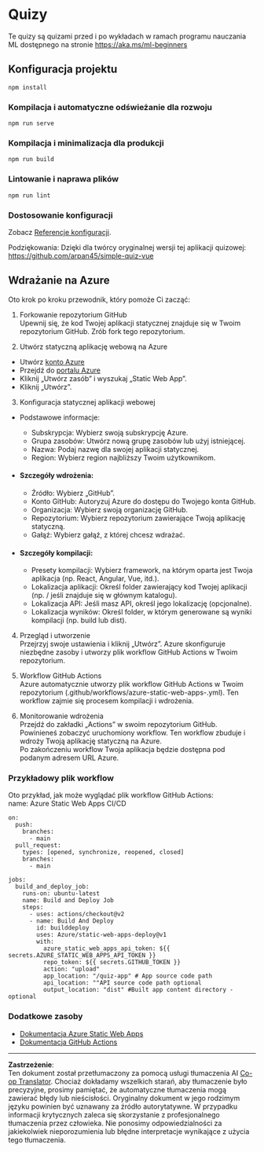 <!--
CO_OP_TRANSLATOR_METADATA:
{
  "original_hash": "6d130dffca5db70d7e615f926cb1ad4c",
  "translation_date": "2025-09-03T17:58:17+00:00",
  "source_file": "quiz-app/README.md",
  "language_code": "pl"
}
-->
# Quizy

Te quizy są quizami przed i po wykładach w ramach programu nauczania ML dostępnego na stronie https://aka.ms/ml-beginners

## Konfiguracja projektu

```
npm install
```

### Kompilacja i automatyczne odświeżanie dla rozwoju

```
npm run serve
```

### Kompilacja i minimalizacja dla produkcji

```
npm run build
```

### Lintowanie i naprawa plików

```
npm run lint
```

### Dostosowanie konfiguracji

Zobacz [Referencje konfiguracji](https://cli.vuejs.org/config/).

Podziękowania: Dzięki dla twórcy oryginalnej wersji tej aplikacji quizowej: https://github.com/arpan45/simple-quiz-vue

## Wdrażanie na Azure

Oto krok po kroku przewodnik, który pomoże Ci zacząć:

1. Forkowanie repozytorium GitHub  
Upewnij się, że kod Twojej aplikacji statycznej znajduje się w Twoim repozytorium GitHub. Zrób fork tego repozytorium.

2. Utwórz statyczną aplikację webową na Azure  
- Utwórz [konto Azure](http://azure.microsoft.com)  
- Przejdź do [portalu Azure](https://portal.azure.com)  
- Kliknij „Utwórz zasób” i wyszukaj „Static Web App”.  
- Kliknij „Utwórz”.

3. Konfiguracja statycznej aplikacji webowej  
- Podstawowe informacje:  
  - Subskrypcja: Wybierz swoją subskrypcję Azure.  
  - Grupa zasobów: Utwórz nową grupę zasobów lub użyj istniejącej.  
  - Nazwa: Podaj nazwę dla swojej aplikacji statycznej.  
  - Region: Wybierz region najbliższy Twoim użytkownikom.

- #### Szczegóły wdrożenia:  
  - Źródło: Wybierz „GitHub”.  
  - Konto GitHub: Autoryzuj Azure do dostępu do Twojego konta GitHub.  
  - Organizacja: Wybierz swoją organizację GitHub.  
  - Repozytorium: Wybierz repozytorium zawierające Twoją aplikację statyczną.  
  - Gałąź: Wybierz gałąź, z której chcesz wdrażać.

- #### Szczegóły kompilacji:  
  - Presety kompilacji: Wybierz framework, na którym oparta jest Twoja aplikacja (np. React, Angular, Vue, itd.).  
  - Lokalizacja aplikacji: Określ folder zawierający kod Twojej aplikacji (np. / jeśli znajduje się w głównym katalogu).  
  - Lokalizacja API: Jeśli masz API, określ jego lokalizację (opcjonalne).  
  - Lokalizacja wyników: Określ folder, w którym generowane są wyniki kompilacji (np. build lub dist).

4. Przegląd i utworzenie  
Przejrzyj swoje ustawienia i kliknij „Utwórz”. Azure skonfiguruje niezbędne zasoby i utworzy plik workflow GitHub Actions w Twoim repozytorium.

5. Workflow GitHub Actions  
Azure automatycznie utworzy plik workflow GitHub Actions w Twoim repozytorium (.github/workflows/azure-static-web-apps-<name>.yml). Ten workflow zajmie się procesem kompilacji i wdrożenia.

6. Monitorowanie wdrożenia  
Przejdź do zakładki „Actions” w swoim repozytorium GitHub.  
Powinieneś zobaczyć uruchomiony workflow. Ten workflow zbuduje i wdroży Twoją aplikację statyczną na Azure.  
Po zakończeniu workflow Twoja aplikacja będzie dostępna pod podanym adresem URL Azure.

### Przykładowy plik workflow

Oto przykład, jak może wyglądać plik workflow GitHub Actions:  
name: Azure Static Web Apps CI/CD  
```
on:
  push:
    branches:
      - main
  pull_request:
    types: [opened, synchronize, reopened, closed]
    branches:
      - main

jobs:
  build_and_deploy_job:
    runs-on: ubuntu-latest
    name: Build and Deploy Job
    steps:
      - uses: actions/checkout@v2
      - name: Build And Deploy
        id: builddeploy
        uses: Azure/static-web-apps-deploy@v1
        with:
          azure_static_web_apps_api_token: ${{ secrets.AZURE_STATIC_WEB_APPS_API_TOKEN }}
          repo_token: ${{ secrets.GITHUB_TOKEN }}
          action: "upload"
          app_location: "/quiz-app" # App source code path
          api_location: ""API source code path optional
          output_location: "dist" #Built app content directory - optional
```

### Dodatkowe zasoby  
- [Dokumentacja Azure Static Web Apps](https://learn.microsoft.com/azure/static-web-apps/getting-started)  
- [Dokumentacja GitHub Actions](https://docs.github.com/actions/use-cases-and-examples/deploying/deploying-to-azure-static-web-app)  

---

**Zastrzeżenie**:  
Ten dokument został przetłumaczony za pomocą usługi tłumaczenia AI [Co-op Translator](https://github.com/Azure/co-op-translator). Chociaż dokładamy wszelkich starań, aby tłumaczenie było precyzyjne, prosimy pamiętać, że automatyczne tłumaczenia mogą zawierać błędy lub nieścisłości. Oryginalny dokument w jego rodzimym języku powinien być uznawany za źródło autorytatywne. W przypadku informacji krytycznych zaleca się skorzystanie z profesjonalnego tłumaczenia przez człowieka. Nie ponosimy odpowiedzialności za jakiekolwiek nieporozumienia lub błędne interpretacje wynikające z użycia tego tłumaczenia.